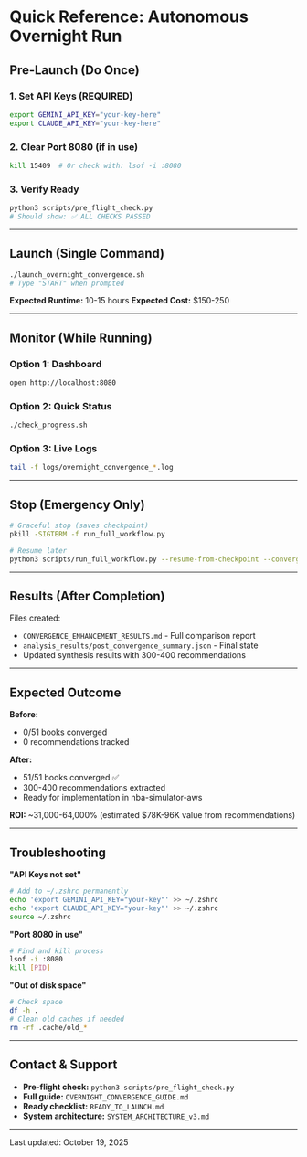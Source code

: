 # Quick Reference: Autonomous Overnight Run

## Pre-Launch (Do Once)

### 1. Set API Keys (REQUIRED)
```bash
export GEMINI_API_KEY="your-key-here"
export CLAUDE_API_KEY="your-key-here"
```

### 2. Clear Port 8080 (if in use)
```bash
kill 15409  # Or check with: lsof -i :8080
```

### 3. Verify Ready
```bash
python3 scripts/pre_flight_check.py
# Should show: ✅ ALL CHECKS PASSED
```

---

## Launch (Single Command)

```bash
./launch_overnight_convergence.sh
# Type "START" when prompted
```

**Expected Runtime:** 10-15 hours
**Expected Cost:** $150-250

---

## Monitor (While Running)

### Option 1: Dashboard
```bash
open http://localhost:8080
```

### Option 2: Quick Status
```bash
./check_progress.sh
```

### Option 3: Live Logs
```bash
tail -f logs/overnight_convergence_*.log
```

---

## Stop (Emergency Only)

```bash
# Graceful stop (saves checkpoint)
pkill -SIGTERM -f run_full_workflow.py

# Resume later
python3 scripts/run_full_workflow.py --resume-from-checkpoint --converge-until-done
```

---

## Results (After Completion)

Files created:
- `CONVERGENCE_ENHANCEMENT_RESULTS.md` - Full comparison report
- `analysis_results/post_convergence_summary.json` - Final state
- Updated synthesis results with 300-400 recommendations

---

## Expected Outcome

**Before:**
- 0/51 books converged
- 0 recommendations tracked

**After:**
- 51/51 books converged ✅
- 300-400 recommendations extracted
- Ready for implementation in nba-simulator-aws

**ROI:** ~31,000-64,000% (estimated $78K-96K value from recommendations)

---

## Troubleshooting

**"API Keys not set"**
```bash
# Add to ~/.zshrc permanently
echo 'export GEMINI_API_KEY="your-key"' >> ~/.zshrc
echo 'export CLAUDE_API_KEY="your-key"' >> ~/.zshrc
source ~/.zshrc
```

**"Port 8080 in use"**
```bash
# Find and kill process
lsof -i :8080
kill [PID]
```

**"Out of disk space"**
```bash
# Check space
df -h .
# Clean old caches if needed
rm -rf .cache/old_*
```

---

## Contact & Support

- **Pre-flight check:** `python3 scripts/pre_flight_check.py`
- **Full guide:** `OVERNIGHT_CONVERGENCE_GUIDE.md`
- **Ready checklist:** `READY_TO_LAUNCH.md`
- **System architecture:** `SYSTEM_ARCHITECTURE_v3.md`

---

Last updated: October 19, 2025




